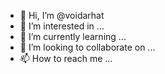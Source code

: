 - 👋 Hi, I’m @voidarhat
- 👀 I’m interested in ...
- 🌱 I’m currently learning ...
- 💞️ I’m looking to collaborate on ...
- 📫 How to reach me ...

<!---
voidarhat/voidarhat is a ✨ special ✨ repository because its `README.md` (this file) appears on your GitHub profile.
You can click the Preview link to take a look at your changes.
--->
